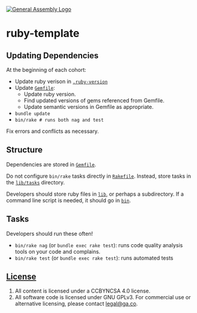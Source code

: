 [![General Assembly Logo](https://camo.githubusercontent.com/1a91b05b8f4d44b5bbfb83abac2b0996d8e26c92/687474703a2f2f692e696d6775722e636f6d2f6b6538555354712e706e67)](https://generalassemb.ly/education/web-development-immersive)

# ruby-template

## Updating Dependencies

At the beginning of each cohort:

-   Update ruby verison in [`.ruby-version`](.ruby-version)
-   Update [`Gemfile`](Gemfile):
    -   Update ruby version.
    -   Find updated versions of gems referenced from Gemfile.
    -   Update semantic versions in Gemfile as appropriate.
-   `bundle update`
-   `bin/rake # runs both nag and test`

Fix errors and conflicts as necessary.

## Structure

Dependencies are stored in [`Gemfile`](Gemfile).

Do not configure `bin/rake` tasks directly in [`Rakefile`](Rakefile). Instead,
store tasks in the [`lib/tasks`](lib/tasks) directory.

Developers should store ruby files in [`lib`](lib), or perhaps a subdirectory.
If a command line script is needed, it should go in [`bin`](bin).

## Tasks

Developers should run these often!

-   `bin/rake nag`  (or `bundle exec rake test`):
    runs code quality analysis tools on your code and complains.
-   `bin/rake test` (or `bundle exec rake test`): runs automated tests

## [License](LICENSE)

1.  All content is licensed under a CC­BY­NC­SA 4.0 license.
1.  All software code is licensed under GNU GPLv3. For commercial use or
    alternative licensing, please contact legal@ga.co.
